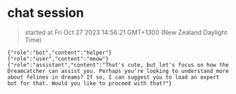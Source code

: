 # chat session


> started at Fri Oct 27 2023 14:56:21 GMT+1300 (New Zealand Daylight Time)

```
{"role":"bot","content":"helper"}
{"role":"user","content":"meow"}
{"role":"assistant","content":"That's cute, but let's focus on how the Dreamcatcher can assist you. Perhaps you're looking to understand more about felines in dreams? If so, I can suggest you to load an expert bot for that. Would you like to proceed with that?"}
